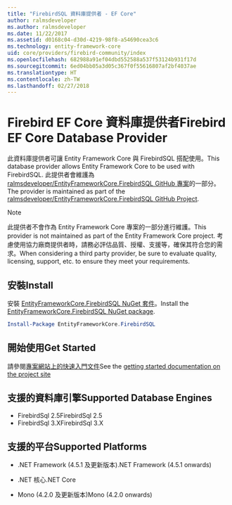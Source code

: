 ```yaml
---
title: "FirebirdSQL 資料庫提供者 - EF Core"
author: ralmsdeveloper
ms.author: ralmsdeveloper
ms.date: 11/22/2017
ms.assetid: d0168c04-d30d-4219-98f8-a54690cea3c6
ms.technology: entity-framework-core
uid: core/providers/firebird-community/index
ms.openlocfilehash: 682988a91ef04dbd552588a537f53124b931f17d
ms.sourcegitcommit: 6ed04bb05a3d05c367f0f55616807af2bf4037ae
ms.translationtype: HT
ms.contentlocale: zh-TW
ms.lasthandoff: 02/27/2018
---
```

# <a name="firebird-ef-core-database-provider"></a><span data-ttu-id="3835c-102">Firebird EF Core 資料庫提供者</span><span class="sxs-lookup"><span data-stu-id="3835c-102">Firebird EF Core Database Provider</span></span>

<span data-ttu-id="3835c-103">此資料庫提供者可讓 Entity Framework Core 與 FirebirdSQL 搭配使用。</span><span class="sxs-lookup"><span data-stu-id="3835c-103">This database provider allows Entity Framework Core to be used with FirebirdSQL.</span></span> <span data-ttu-id="3835c-104">此提供者會維護為 [ralmsdeveloper/EntityFrameworkCore.FirebirdSQL GitHub 專案](https://github.com/ralmsdeveloper/EntityFrameworkCore.FirebirdSQL)的一部分。</span><span class="sxs-lookup"><span data-stu-id="3835c-104">The provider is maintained as part of the [ralmsdeveloper/EntityFrameworkCore.FirebirdSQL GitHub Project](https://github.com/ralmsdeveloper/EntityFrameworkCore.FirebirdSQL).</span></span>

> [!NOTE]  
>
> <span data-ttu-id="3835c-105">此提供者不會作為 Entity Framework Core 專案的一部分進行維護。</span><span class="sxs-lookup"><span data-stu-id="3835c-105">This provider is not maintained as part of the Entity Framework Core project.</span></span> <span data-ttu-id="3835c-106">考慮使用協力廠商提供者時，請務必評估品質、授權、支援等，確保其符合您的需求。</span><span class="sxs-lookup"><span data-stu-id="3835c-106">When considering a third party provider, be sure to evaluate quality, licensing, support, etc. to ensure they meet your requirements.</span></span>

## <a name="install"></a><span data-ttu-id="3835c-107">安裝</span><span class="sxs-lookup"><span data-stu-id="3835c-107">Install</span></span>

<span data-ttu-id="3835c-108">安裝 [EntityFrameworkCore.FirebirdSQL NuGet 套件](https://www.nuget.org/packages/EntityFrameworkCore.FirebirdSQL)。</span><span class="sxs-lookup"><span data-stu-id="3835c-108">Install the [EntityFrameworkCore.FirebirdSQL NuGet package](https://www.nuget.org/packages/EntityFrameworkCore.FirebirdSQL).</span></span>

``` powershell
Install-Package EntityFrameworkCore.FirebirdSQL
```

## <a name="get-started"></a><span data-ttu-id="3835c-109">開始使用</span><span class="sxs-lookup"><span data-stu-id="3835c-109">Get Started</span></span>

<span data-ttu-id="3835c-110">請參閱[專案網站上的快速入門文件](https://github.com/ralmsdeveloper/EntityFrameworkCore.FirebirdSQL/wiki)</span><span class="sxs-lookup"><span data-stu-id="3835c-110">See the [getting started documentation on the project site](https://github.com/ralmsdeveloper/EntityFrameworkCore.FirebirdSQL/wiki)</span></span>

## <a name="supported-database-engines"></a><span data-ttu-id="3835c-111">支援的資料庫引擎</span><span class="sxs-lookup"><span data-stu-id="3835c-111">Supported Database Engines</span></span>

* <span data-ttu-id="3835c-112">FirebirdSql 2.5</span><span class="sxs-lookup"><span data-stu-id="3835c-112">FirebirdSql 2.5</span></span>
* <span data-ttu-id="3835c-113">FirebirdSql 3.X</span><span class="sxs-lookup"><span data-stu-id="3835c-113">FirebirdSql 3.X</span></span>

## <a name="supported-platforms"></a><span data-ttu-id="3835c-114">支援的平台</span><span class="sxs-lookup"><span data-stu-id="3835c-114">Supported Platforms</span></span>

* <span data-ttu-id="3835c-115">.NET Framework (4.5.1 及更新版本)</span><span class="sxs-lookup"><span data-stu-id="3835c-115">.NET Framework (4.5.1 onwards)</span></span>

* <span data-ttu-id="3835c-116">.NET 核心</span><span class="sxs-lookup"><span data-stu-id="3835c-116">.NET Core</span></span>

* <span data-ttu-id="3835c-117">Mono (4.2.0 及更新版本)</span><span class="sxs-lookup"><span data-stu-id="3835c-117">Mono (4.2.0 onwards)</span></span>
